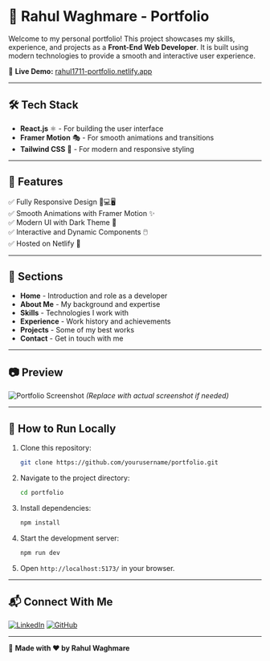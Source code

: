 # 🚀 Rahul Waghmare - Portfolio

Welcome to my personal portfolio! This project showcases my skills, experience, and projects as a **Front-End Web Developer**. It is built using modern technologies to provide a smooth and interactive user experience.

🔗 **Live Demo:** [rahul1711-portfolio.netlify.app](https://rahul1711-portfolio.netlify.app/)

---

## 🛠 Tech Stack
- **React.js** ⚛️ - For building the user interface
- **Framer Motion** 🎭 - For smooth animations and transitions
- **Tailwind CSS** 🎨 - For modern and responsive styling

---

## 🎯 Features
✅ Fully Responsive Design 📱💻🖥️  
✅ Smooth Animations with Framer Motion ✨  
✅ Modern UI with Dark Theme 🌙  
✅ Interactive and Dynamic Components 🖱️  
✅ Hosted on Netlify 🚀  

---

## 📌 Sections
- **Home** - Introduction and role as a developer
- **About Me** - My background and expertise
- **Skills** - Technologies I work with
- **Experience** - Work history and achievements
- **Projects** - Some of my best works
- **Contact** - Get in touch with me

---

## 📷 Preview
![Portfolio Screenshot](https://rahul1711-portfolio.netlify.app/screenshot.png) *(Replace with actual screenshot if needed)*

---

## 📂 How to Run Locally
1. Clone this repository:
   ```sh
   git clone https://github.com/yourusername/portfolio.git
   ```
2. Navigate to the project directory:
   ```sh
   cd portfolio
   ```
3. Install dependencies:
   ```sh
   npm install
   ```
4. Start the development server:
   ```sh
   npm run dev
   ```
5. Open `http://localhost:5173/` in your browser.

---

## 📬 Connect With Me
[![LinkedIn](https://img.shields.io/badge/LinkedIn-Connect-blue?style=for-the-badge&logo=linkedin)](https://linkedin.com/in/yourprofile)
[![GitHub](https://img.shields.io/badge/GitHub-Visit-black?style=for-the-badge&logo=github)](https://github.com/yourusername)

---

📝 **Made with ❤️ by Rahul Waghmare**
